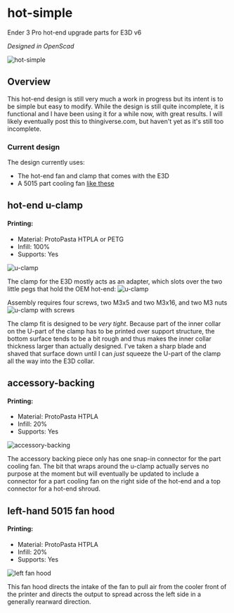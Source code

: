 # hot-simple
Ender 3 Pro hot-end upgrade parts for E3D v6

*Designed in OpenScad*

![hot-simple](resources/hot-simple.png)

## Overview

This hot-end design is still very much a work in progress but its intent is to be simple but easy to modify. While the design is still quite incomplete, it is functional and I have been using it for a while now, with great results. I will likely eventually post this to thingiverse.com, but haven't yet as it's still too incomplete.

### Current design
The design currently uses:
 - The hot-end fan and clamp that comes with the E3D
 - A 5015 part cooling fan [like these](https://www.amazon.com/gp/product/B07DB7DLMM/ref=ppx_yo_dt_b_search_asin_title?ie=UTF8&psc=1)

## hot-end u-clamp

####  Printing:
- Material: ProtoPasta HTPLA or PETG
- Infill: 100%
- Supports: Yes 

![u-clamp](resources/clamp_01.png)

The clamp for the E3D mostly acts as an adapter, which slots over the two little pegs that hold the OEM hot-end:
![u-clamp](resources/clamp_02.png)

Assembly requires four screws, two M3x5 and two M3x16, and two M3 nuts
![u-clamp with screws](resources/clamp_03.png)

The clamp fit is designed to be *very tight*. Because part of the inner collar on the U-part of the clamp has to be printed over support structure, the bottom surface tends to be a bit rough and thus makes the inner collar thickness larger than actually designed. I've taken a sharp blade and shaved that surface down until I can _just_ squeeze the U-part of the clamp all the way into the E3D collar. 

## accessory-backing

####  Printing:
- Material: ProtoPasta HTPLA
- Infill: 20%
- Supports: Yes 

![accessory-backing](resources/accessory_backing.png)

The accessory backing piece only has one snap-in connector for the part cooling fan. The bit that wraps around the u-clamp actually serves no purpose at the moment but will eventually be updated to include a connector for a part cooling fan on the right side of the hot-end and a top connector for a hot-end shroud.

## left-hand 5015 fan hood

####  Printing:
- Material: ProtoPasta HTPLA
- Infill: 20%
- Supports: Yes 

![left fan hood](resources/fan_5015_hood.png)

This fan hood directs the intake of the fan to pull air from the cooler front of the printer and directs the output to spread across the left side in a generally rearward direction.
